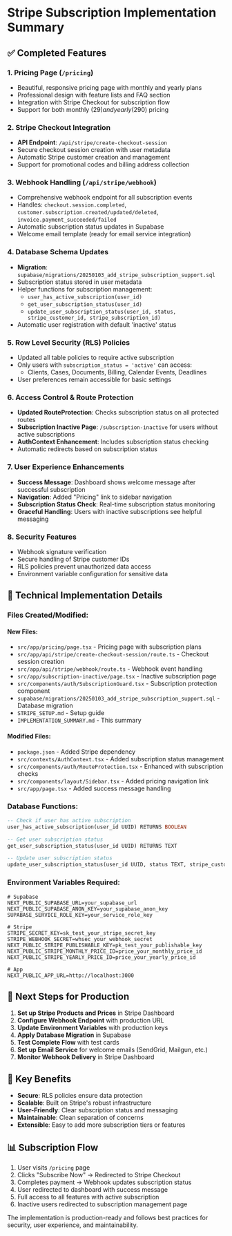 # Stripe Subscription Implementation Summary

## ✅ Completed Features

### 1. **Pricing Page** (`/pricing`)
- Beautiful, responsive pricing page with monthly and yearly plans
- Professional design with feature lists and FAQ section
- Integration with Stripe Checkout for subscription flow
- Support for both monthly ($29) and yearly ($290) pricing

### 2. **Stripe Checkout Integration**
- **API Endpoint**: `/api/stripe/create-checkout-session`
- Secure checkout session creation with user metadata
- Automatic Stripe customer creation and management
- Support for promotional codes and billing address collection

### 3. **Webhook Handling** (`/api/stripe/webhook`)
- Comprehensive webhook endpoint for all subscription events
- Handles: `checkout.session.completed`, `customer.subscription.created/updated/deleted`, `invoice.payment_succeeded/failed`
- Automatic subscription status updates in Supabase
- Welcome email template (ready for email service integration)

### 4. **Database Schema Updates**
- **Migration**: `supabase/migrations/20250103_add_stripe_subscription_support.sql`
- Subscription status stored in user metadata
- Helper functions for subscription management:
  - `user_has_active_subscription(user_id)`
  - `get_user_subscription_status(user_id)`
  - `update_user_subscription_status(user_id, status, stripe_customer_id, stripe_subscription_id)`
- Automatic user registration with default 'inactive' status

### 5. **Row Level Security (RLS) Policies**
- Updated all table policies to require active subscription
- Only users with `subscription_status = 'active'` can access:
  - Clients, Cases, Documents, Billing, Calendar Events, Deadlines
- User preferences remain accessible for basic settings

### 6. **Access Control & Route Protection**
- **Updated RouteProtection**: Checks subscription status on all protected routes
- **Subscription Inactive Page**: `/subscription-inactive` for users without active subscriptions
- **AuthContext Enhancement**: Includes subscription status checking
- Automatic redirects based on subscription status

### 7. **User Experience Enhancements**
- **Success Message**: Dashboard shows welcome message after successful subscription
- **Navigation**: Added "Pricing" link to sidebar navigation
- **Subscription Status Check**: Real-time subscription status monitoring
- **Graceful Handling**: Users with inactive subscriptions see helpful messaging

### 8. **Security Features**
- Webhook signature verification
- Secure handling of Stripe customer IDs
- RLS policies prevent unauthorized data access
- Environment variable configuration for sensitive data

## 🔧 Technical Implementation Details

### **Files Created/Modified:**

#### New Files:
- `src/app/pricing/page.tsx` - Pricing page with subscription plans
- `src/app/api/stripe/create-checkout-session/route.ts` - Checkout session creation
- `src/app/api/stripe/webhook/route.ts` - Webhook event handling
- `src/app/subscription-inactive/page.tsx` - Inactive subscription page
- `src/components/auth/SubscriptionGuard.tsx` - Subscription protection component
- `supabase/migrations/20250103_add_stripe_subscription_support.sql` - Database migration
- `STRIPE_SETUP.md` - Setup guide
- `IMPLEMENTATION_SUMMARY.md` - This summary

#### Modified Files:
- `package.json` - Added Stripe dependency
- `src/contexts/AuthContext.tsx` - Added subscription status management
- `src/components/auth/RouteProtection.tsx` - Enhanced with subscription checks
- `src/components/layout/Sidebar.tsx` - Added pricing navigation link
- `src/app/page.tsx` - Added success message handling

### **Database Functions:**
```sql
-- Check if user has active subscription
user_has_active_subscription(user_id UUID) RETURNS BOOLEAN

-- Get user subscription status
get_user_subscription_status(user_id UUID) RETURNS TEXT

-- Update user subscription status
update_user_subscription_status(user_id UUID, status TEXT, stripe_customer_id TEXT, stripe_subscription_id TEXT)
```

### **Environment Variables Required:**
```env
# Supabase
NEXT_PUBLIC_SUPABASE_URL=your_supabase_url
NEXT_PUBLIC_SUPABASE_ANON_KEY=your_supabase_anon_key
SUPABASE_SERVICE_ROLE_KEY=your_service_role_key

# Stripe
STRIPE_SECRET_KEY=sk_test_your_stripe_secret_key
STRIPE_WEBHOOK_SECRET=whsec_your_webhook_secret
NEXT_PUBLIC_STRIPE_PUBLISHABLE_KEY=pk_test_your_publishable_key
NEXT_PUBLIC_STRIPE_MONTHLY_PRICE_ID=price_your_monthly_price_id
NEXT_PUBLIC_STRIPE_YEARLY_PRICE_ID=price_your_yearly_price_id

# App
NEXT_PUBLIC_APP_URL=http://localhost:3000
```

## 🚀 Next Steps for Production

1. **Set up Stripe Products and Prices** in Stripe Dashboard
2. **Configure Webhook Endpoint** with production URL
3. **Update Environment Variables** with production keys
4. **Apply Database Migration** in Supabase
5. **Test Complete Flow** with test cards
6. **Set up Email Service** for welcome emails (SendGrid, Mailgun, etc.)
7. **Monitor Webhook Delivery** in Stripe Dashboard

## 🎯 Key Benefits

- **Secure**: RLS policies ensure data protection
- **Scalable**: Built on Stripe's robust infrastructure
- **User-Friendly**: Clear subscription status and messaging
- **Maintainable**: Clean separation of concerns
- **Extensible**: Easy to add more subscription tiers or features

## 📊 Subscription Flow

1. User visits `/pricing` page
2. Clicks "Subscribe Now" → Redirected to Stripe Checkout
3. Completes payment → Webhook updates subscription status
4. User redirected to dashboard with success message
5. Full access to all features with active subscription
6. Inactive users redirected to subscription management page

The implementation is production-ready and follows best practices for security, user experience, and maintainability.
